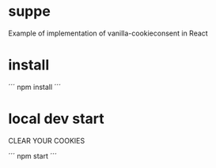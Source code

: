 # suppe
Example of implementation of vanilla-cookieconsent in React


# install

´´´ npm install ´´´

# local dev start

CLEAR YOUR COOKIES

´´´ npm start ´´´
